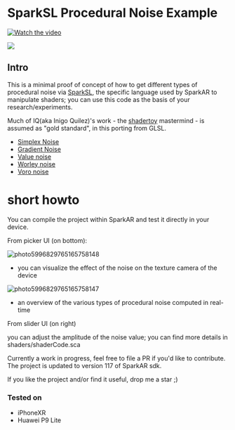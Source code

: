 # SparkSL Procedural Noise Example

[![Watch the video](https://img.youtube.com/vi/fSQ9WEVTR18/maxresdefault.jpg)](https://youtu.be/fSQ9WEVTR18)

![](https://img.shields.io/badge/sdk-v117-green)

## Intro

This is a minimal proof of concept of how to get different types of procedural noise via [SparkSL](https://sparkar.facebook.com/ar-studio/learn/sparksl/sparksl-overview), the specific language used by SparkAR to manipulate shaders; you can use this code as the basis of your research/experiments.

Much of IQ(aka Inigo Quilez)'s work - the [shadertoy](https://www.shadertoy.com/) mastermind - is assumed as "gold standard", in this porting from GLSL.

- [Simplex Noise](https://www.shadertoy.com/view/Msf3WH)
- [Gradient Noise](https://www.shadertoy.com/view/XdXGW8)
- [Value noise](https://www.shadertoy.com/view/lsf3WH)
- [Worley noise](https://www.shadertoy.com/view/tldGzr)
- [Voro noise](https://www.shadertoy.com/view/Xd23Dh)

# short howto

You can compile the project within SparkAR and test it directly in your device. 

From picker UI (on bottom):

![photo5996829765165758148](https://user-images.githubusercontent.com/5708525/124906304-371cb600-dfe7-11eb-9587-298cc6fc39db.jpg)
* you can visualize the effect of the noise on the texture camera of the device

![photo5996829765165758147](https://user-images.githubusercontent.com/5708525/124906309-397f1000-dfe7-11eb-8175-9fb1e0eb236e.jpg)
* an overview of the various types of procedural noise computed in real-time

From slider UI (on right)

you can adjust the amplitude of the noise value; you can find more details in shaders/shaderCode.sca


Currently a work in progress, feel free to file a PR if you'd like to contribute. The project is updated to version 117 of SparkAR sdk.

If you like the project and/or find it useful, drop me a star ;)

### Tested on

-  iPhoneXR
 - Huawei P9 Lite


